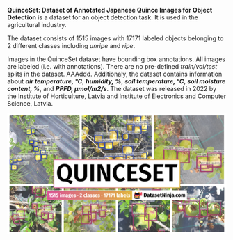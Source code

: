 **QuinceSet: Dataset of Annotated Japanese Quince Images for Object Detection** is a dataset for an object detection task. It is used in the agricultural industry. 

The dataset consists of 1515 images with 17171 labeled objects belonging to 2 different classes including *unripe* and *ripe*.

Images in the QuinceSet dataset have bounding box annotations. All images are labeled (i.e. with annotations). There are no pre-defined <i>train/val/test</i> splits in the dataset. AAAddd. Additionaly, the dataset contains information about ***air temperature, °C***, ***humidity, %***, ***soil temperature, °C***, ***soil moisture content, %***, and ***PPFD, µmol/m2/s***. The dataset was released in 2022 by the Institute of Horticulture, Latvia and Institute of Electronics and Computer Science, Latvia.

<img src="https://github.com/dataset-ninja/quince-set/raw/main/visualizations/poster.png">
